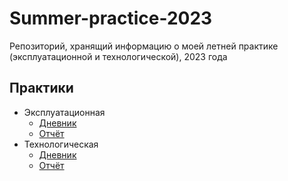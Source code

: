 # Summer-practice-2023

Репозиторий, хранящий информацию о моей летней практике (эксплуатационной и технологической), 2023 года

## Практики

- Эксплуатационная
  - [Дневник](https://1drv.ms/w/s!Av9BN3-ZKivihiNQw13sJlhXI4vN?e=xSawgF)
  - [Отчёт](https://1drv.ms/w/s!Av9BN3-ZKivihiR46onf1_sPEO7y?e=F4gsdn)
- Технологическая
  - [Дневник](https://1drv.ms/w/s!Av9BN3-ZKivihiV7v0614ReqLI3D?e=PZh6Oq)
  - [Отчёт](https://1drv.ms/w/s!Av9BN3-ZKivihiaMWLxuxqqaKxCe?e=WM6lqm)

